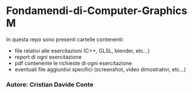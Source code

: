 # Fondamendi-di-Computer-Graphics M
In questa repo sono presenti cartelle contenenti: 
- file relativi alle esercitazioni (C++, GLSL, blender, etc...)
- report di ogni esercitazione
- pdf contenente le richieste di ogni esercitazione
- eventuali file aggiuntivi specifici (screenshot, video dimostrativi, etc...) <br/>

### Autore: Cristian Davide Conte
